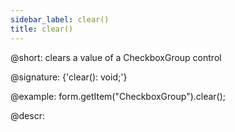 ```yaml
---
sidebar_label: clear()
title: clear()
---          
```


@short: clears a value of a CheckboxGroup control

@signature: {'clear(): void;'}

@example:
form.getItem("CheckboxGroup").clear();

@descr:
